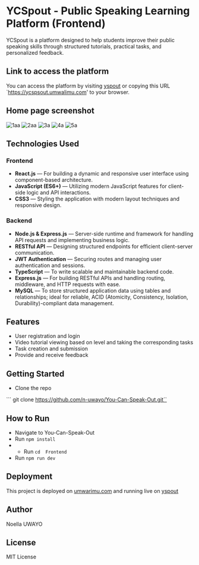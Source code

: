 # YCSpout - Public Speaking Learning Platform (Frontend)

YCSpout is a platform designed to help students improve their public speaking skills through structured tutorials, practical tasks, and personalized feedback.

## Link to access the platform  

You can access the platform by visiting [yspout](https://ycspsout.umwalimu.com) or copying this URL `https://ycspsout.umwalimu.com' to your browser.

## Home page screenshot

![1aa](https://github.com/user-attachments/assets/9e7dcb0c-f744-43df-ba39-f60daf27f13f)
![2aa](https://github.com/user-attachments/assets/3f478d36-1da7-453e-879b-ac270ae802b7)
![3a](https://github.com/user-attachments/assets/e88d9800-3d44-438f-be56-0331f51819b0)
![4a](https://github.com/user-attachments/assets/9a74bb39-2ac6-4dd8-82b7-39add3e7df3c)
![5a](https://github.com/user-attachments/assets/f4effc9c-0005-4d67-b6f7-64791d7ab520)

##  Technologies Used

### Frontend
- **React.js** — For building a dynamic and responsive user interface using component-based architecture.
- **JavaScript (ES6+)** — Utilizing modern JavaScript features for client-side logic and API interactions.
- **CSS3** — Styling the application with modern layout techniques and responsive design.

### Backend
- **Node.js & Express.js** — Server-side runtime and framework for handling API requests and implementing business logic.
- **RESTful API** — Designing structured endpoints for efficient client-server communication.
- **JWT Authentication** — Securing routes and managing user authentication and sessions.
- **TypeScript** — To write scalable and maintainable backend code.
- **Express.js** — For building RESTful APIs and handling routing, middleware, and HTTP requests with ease.
- **MySQL** — To store structured application data using tables and relationships; ideal for reliable, ACID (Atomicity, Consistency, Isolation, Durability)-compliant data management.

## Features

- User registration and login
- Video tutorial viewing based on level and taking the corresponding tasks
- Task creation and submission
- Provide and receive feedback

## Getting Started

* Clone the repo

``` git clone https://github.com/n-uwayo/You-Can-Speak-Out.git``

## How to Run


- Navigate to You-Can-Speak-Out 
- Run `npm install`
- - Run `cd  Frontend`
- Run `npm run dev` 

## Deployment 

This project is deployed on [umwarimu.com](https://umwarimu.com) and running live on [yspout](https://ycspsout.umwalimu.com)

## Author
  Noella UWAYO

## License

MIT License
